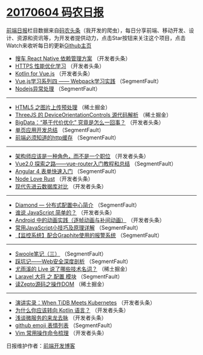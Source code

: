 # [20170604 码农日报](https://toutiao.qdkfweb.cn/date/2017/06/04)

[前端日报](https://qdkfweb.cn/c/news)栏目数据来自[码农头条](https://toutiao.qdkfweb.cn/)（我开发的爬虫），每日分享前端、移动开发、设计、资源和资讯等，为开发者提供动力，点击Star按钮来关注这个项目，点击Watch来收听每日的更新[Github主页](https://github.com/kujian/frontendDaily)
* [搜车 React Native 依赖管理方案](https://toutiao.qdkfweb.cn/40141.html) （开发者头条）
* [HTTPS 性能优化学习](https://toutiao.qdkfweb.cn/40133.html) （开发者头条）
* [Kotlin for Vue.js](https://toutiao.qdkfweb.cn/40135.html) （开发者头条）
* [Vue.js学习系列四 —— Webpack学习实践](https://toutiao.qdkfweb.cn/40118.html) （SegmentFault）
* [Nodejs异常处理](https://toutiao.qdkfweb.cn/40124.html) （SegmentFault）

***
* [HTML5 之图片上传预处理](https://toutiao.qdkfweb.cn/40099.html) （稀土掘金）
* [ThreeJS 的 DeviceOrientationControls 源代码解析](https://toutiao.qdkfweb.cn/40100.html) （稀土掘金）
* [BigData：“基于代价优化” 究竟是怎么一回事？](https://toutiao.qdkfweb.cn/40136.html) （开发者头条）
* [单页应用开发总结](https://toutiao.qdkfweb.cn/40117.html) （SegmentFault）
* [前端必须知道的http缓存](https://toutiao.qdkfweb.cn/40120.html) （SegmentFault）

***
* [架构师应该是一种角色，而不是一个职位](https://toutiao.qdkfweb.cn/40134.html) （开发者头条）
* [Vue2.0 探索之路——vue-router入门教程和总结](https://toutiao.qdkfweb.cn/40125.html) （SegmentFault）
* [Angular 4 表单快速入门](https://toutiao.qdkfweb.cn/40115.html) （SegmentFault）
* [Node Love Rust](https://toutiao.qdkfweb.cn/40137.html) （开发者头条）
* [现代先进云数据库对比](https://toutiao.qdkfweb.cn/40139.html) （开发者头条）

***
* [Diamond &#8212; 分布式配置中心简介](https://toutiao.qdkfweb.cn/40119.html) （SegmentFault）
* [谁说 JavaScript 简单的？](https://toutiao.qdkfweb.cn/40130.html) （开发者头条）
* [Android 中的动画实践（逐帧动画与补间动画）](https://toutiao.qdkfweb.cn/40142.html) （开发者头条）
* [常用JavaScript小技巧及原理详解](https://toutiao.qdkfweb.cn/40111.html) （SegmentFault）
* [【监控系统】配合Graphite使用的报警系统](https://toutiao.qdkfweb.cn/40123.html) （SegmentFault）

***
* [Swoole笔记（三）](https://toutiao.qdkfweb.cn/40113.html) （SegmentFault）
* [踩坑记——Web安全深度剖析](https://toutiao.qdkfweb.cn/40114.html) （SegmentFault）
* [尤雨溪的 Live 说了哪些技术名词？](https://toutiao.qdkfweb.cn/40101.html) （稀土掘金）
* [Laravel 大将 之 配置 模块](https://toutiao.qdkfweb.cn/40116.html) （SegmentFault）
* [读Zepto源码之操作DOM](https://toutiao.qdkfweb.cn/40102.html) （稀土掘金）

***
* [演讲实录：When TiDB Meets Kubernetes](https://toutiao.qdkfweb.cn/40138.html) （开发者头条）
* [为什么你应该转向 Kotlin 语言？](https://toutiao.qdkfweb.cn/40129.html) （开发者头条）
* [浅谈微服务的来龙去脉](https://toutiao.qdkfweb.cn/40140.html) （开发者头条）
* [github emoji 表情列表](https://toutiao.qdkfweb.cn/40109.html) （SegmentFault）
* [Vim 常用操作命令梳理](https://toutiao.qdkfweb.cn/40131.html) （开发者头条）

日报维护作者：[前端开发博客](https://qdkfweb.cn/) 